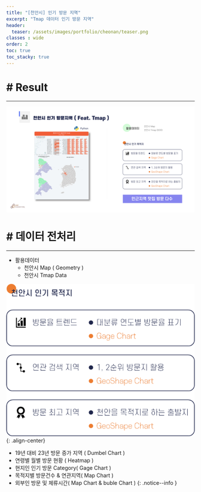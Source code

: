 ```yaml
---
title: "[천안시] 인기 방문 지역"
excerpt: "Tmap 데이터 인기 방문 지역"
header:
  teaser: /assets/images/portfolio/cheonan/teaser.png
classes : wide
order: 2
toc: true
toc_stacky: true
---
```


# # Result
---

![result](/assets/images/portfolio/cheonan/result.png)  

# # 데이터 전처리
---
* 활용데이터   
    * 천안시 Map ( Geometry )
    * 천안시 Tmap Data

![merge](/assets/images/portfolio/cheonan/explain.png){: .align-center}

* 19년 대비 23년 방문 증가 지역 ( Dumbel Chart )
* 연령별 월별 방문 현황 ( Heatmap )
* 현지인 인기 방문 Category( Gage Chart )
* 목적지별 방문건수 & 연관지역( Map Chart )
* 외부인 방문 및 체류시간( Map Chart & buble Chart )
{: .notice--info }